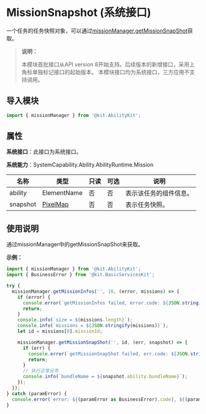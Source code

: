 # MissionSnapshot (系统接口)

一个任务的任务快照对象，可以通过[missionManager.getMissionSnapShot](js-apis-app-ability-missionManager-sys.md#missionmanagergetmissionsnapshot)获取。

> **说明：**
> 
> 本模块首批接口从API version 8开始支持。后续版本的新增接口，采用上角标单独标记接口的起始版本。
> 本模块接口均为系统接口，三方应用不支持调用。

## 导入模块

```ts
import { missionManager } from '@kit.AbilityKit';
```

## 属性

**系统接口**：此接口为系统接口。

**系统能力**：SystemCapability.Ability.AbilityRuntime.Mission

| 名称 | 类型 | 只读 | 可选 | 说明 |
| -------- | -------- | -------- | -------- | -------- |
| ability | ElementName | 否 | 否 | 表示该任务的组件信息。 | 
| snapshot | [PixelMap](../apis-image-kit/js-apis-image.md#pixelmap7) | 否 | 否 | 表示任务快照。 |

## 使用说明

通过missionManager中的getMissionSnapShot来获取。

**示例：**
```ts
import { missionManager } from '@kit.AbilityKit';
import { BusinessError } from '@kit.BasicServicesKit';

try {
  missionManager.getMissionInfos('', 10, (error, missions) => {
    if (error) {
      console.error(`getMissionInfos failed, error.code: ${JSON.stringify(error.code)}, error.message: ${JSON.stringify(error.message)}`);
      return;
    }
    console.info(`size = ${missions.length}`);
    console.info(`missions = ${JSON.stringify(missions)}`);
    let id = missions[0].missionId;

    missionManager.getMissionSnapShot('', id, (err, snapshot) => {
      if (err) {
        console.error(`getMissionSnapShot failed, err.code: ${JSON.stringify(err.code)}, err.message: ${JSON.stringify(err.message)}`);
        return;
      }
      // 执行正常业务
      console.info(`bundleName = ${snapshot.ability.bundleName}`);
    });
  });
} catch (paramError) {
  console.error(`error: ${(paramError as BusinessError).code}, ${(paramError as BusinessError).message}`);
}
```